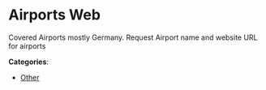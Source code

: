 # Airports Web


Covered Airports mostly Germany. Request Airport name and website URL for airports



**Categories**:
- [Other](https://github.com/apis-list/apis-list#other)






